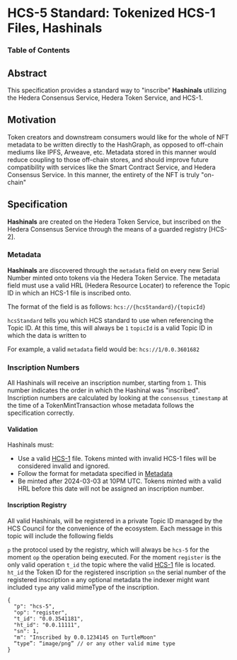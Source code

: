 # HCS-5 Standard: Tokenized HCS-1 Files, **Hashinals**

### Table of Contents

## Abstract

This specification provides a standard way to "inscribe" **Hashinals** utilizing the Hedera Consensus Service, Hedera Token Service, and HCS-1.

## Motivation

Token creators and downstream consumers would like for the whole of NFT metadata to be written directly to the HashGraph, as opposed to off-chain mediums like IPFS, Arweave, etc. Metadata stored in this manner would reduce coupling to those off-chain stores, and should improve future compatibility with services like the Smart Contract Service, and Hedera Consensus Service. In this manner, the entirety of the NFT is truly "on-chain"

## Specification

**Hashinals** are created on the Hedera Token Service, but inscribed on the Hedera Consensus Service through the means of a guarded registry [HCS-2].

### Metadata

**Hashinals** are discovered through the `metadata` field on every new Serial Number minted onto tokens via the Hedera Token Service. The metadata field must use a valid HRL (Hedera Resource Locater) to reference the Topic ID in which an HCS-1 file is inscribed onto.

The format of the field is as follows:
`hcs://{hcsStandard}/{topicId}`

`hcsStandard` tells you which HCS standard to use when referencing the Topic ID. At this time, this will always be `1`
`topicId` is a valid Topic ID in which the data is written to

For example, a valid `metadata` field would be:
`hcs://1/0.0.3601682`

### Inscription Numbers

All Hashinals will receive an inscription number, starting from `1`. This number indicates the order in which the Hashinal was "inscribed". Inscription numbers are calculated by looking at the `consensus_timestamp` at the time of a TokenMintTransaction whose metadata follows the specification correctly.

#### Validation

Hashinals must:

- Use a valid [HCS-1](hcs-1.md) file. Tokens minted with invalid HCS-1 files will be considered invalid and ignored.
- Follow the format for metadata specified in [Metadata](#metadata)
- Be minted after 2024-03-03 at 10PM UTC. Tokens minted with a valid HRL before this date will not be assigned an inscription number.

#### Inscription Registry

All valid Hashinals, will be registered in a private Topic ID managed by the HCS Council for the convenience of the ecosystem. Each message in this topic will include the following fields

`p` the protocol used by the registry, which will always be `hcs-5` for the moment
`op` the operation being executed. For the moment `register` is the only valid operation
`t_id` the topic where the valid [HCS-1](hcs-1) file is located.
`ht_id` the Token ID for the registered inscription
`sn` the serial number of the registered inscription
`m` any optional metadata the indexer might want included
`type` any valid mimeType of the inscription.

```
{
  "p": "hcs-5",
  "op": "register",
  "t_id": "0.0.3541181",
  "ht_id": "0.0.11111",
  "sn": 1,
  "m": "Inscribed by 0.0.1234145 on TurtleMoon"
  “type”: “image/png” // or any other valid mime type
}
```
